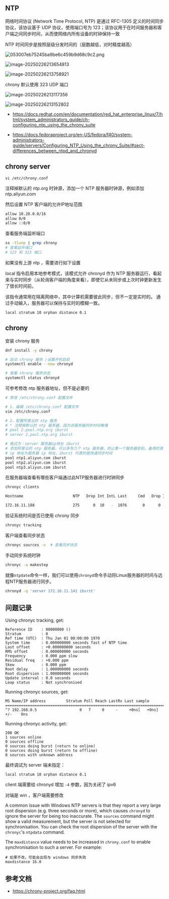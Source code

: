 ## NTP

网络时间协议 (Network Time Protocol, NTP) 是通过 RFC-1305 定义的时间同步协议，该协议基于 UDP 协议，使用端口号为 123；该协议用于在时间服务器和客户端之间同步时间，从而使网络内所有设备的时钟保持一致

NTP 时间同步是按照层级分发时间的（层数越低，对时精度越高）

![053007eb75245ba9be6c459b9d68c9c2.png](.assets/chrony/053007eb75245ba9be6c459b9d68c9c2.png)

![image-20250226213654813](.assets/chrony/image-20250226213654813.png)

![image-20250226213758921](.assets/chrony/image-20250226213758921.png)

chrony 默认使用 323 UDP 端口

![image-20250226213117356](.assets/chrony/image-20250226213117356.png)

![image-20250226213152802](.assets/chrony/image-20250226213152802.png)

- <https://docs.redhat.com/en/documentation/red_hat_enterprise_linux/7/html/system_administrators_guide/ch-configuring_ntp_using_the_chrony_suite>

- <https://docs.fedoraproject.org/en-US/fedora/f40/system-administrators-guide/servers/Configuring_NTP_Using_the_chrony_Suite/#sect-differences_between_ntpd_and_chronyd>

## chrony server

`vi /etc/chrony.conf`

注释掉默认的 ntp.org 时钟源，添加一个 NTP 服务器时钟源，例如添加 ntp.aliyun.com

然后设置 NTP 客户端的允许IP地址范围

```bash
allow 10.20.0.0/16
allow 0/0
allow ::0/0
```

查看服务端监听端口

```bash
ss -tlunp | grep chrony
# 查看监听端口
# 123 和 323 端口
```

如果没有上游 ntp ，需要进行如下设置

local 指令启用本地参考模式，该模式允许 chronyd 作为 NTP 服务器运行，看起来与实时同步（从轮询客户端的角度来看），即使它从未同步或上次时钟更新发生了很长时间前。

该指令通常用在隔离网络中，其中计算机需要彼此同步，但不一定是实时的。 通过手动输入，服务器可以保持与实时的模糊一致。

```
local stratum 10 orphan distance 0.1
```

## chrony

安装 chrony 服务

```bash
dnf install -y chrony

# 启动 chrony 服务 /设置开机自启
systemctl enable --now chronyd

# 查看 chrony 服务状态
systemctl status chronyd
```

可参考修改 ntp 服务器地址，但不是必要的

```bash
# 修改 /etc/chrony.conf 配置文件

# 1、编辑 /etc/chrony.conf 配置文件
vim /etc/chrony.conf

# 2、配置阿里云的 ntp 服务
# * 注释掉默认的 ntp 服务器，因为该服务器同步时间略慢
# pool 2.pool.ntp.org iburst
# server 2.pool.ntp.org iburst

# 格式为：server 服务器ip地址 iburst 
# 添加阿里云的 ntp 服务器，可以多写几个 ntp 服务器，防止第一个服务器宕机，备用的其他 ntp 服务器可以继续进行时间同步
# ip 地址为服务器 ip 地址，iburst 代表的是快速同步时间 
pool ntp1.aliyun.com iburst
pool ntp2.aliyun.com iburst
pool ntp3.aliyun.com iburst
```

在服务器端查看有哪些客户端通过此NTP服务器进行时钟同步

```bash
chronyc clients

Hostname                      NTP   Drop Int IntL Last     Cmd   Drop Int  Last

172.16.11.188                 275      0  10   -  1076       0      0   -     -
```

验证系统时间是否已使用 chrony 同步

```bash
chronyc tracking
```

客户端查看同步状态

```bash
chronyc sources -v  # 查看同步状态
```

手动同步系统时钟

```bash
chronyc -a makestep
```

就像`ntpdate`命令一样，我们可以使用`chronyd`命令手动将Linux服务器的时间与远程NTP服务器进行同步。

```bash
chronyd -q 'server 172.16.11.141 iburst'
```

## 问题记录

Using chronyc tracking, get:

```
Reference ID    : 00000000 ()
Stratum         : 0
Ref time (UTC)  : Thu Jan 01 00:00:00 1970
System time     : 0.000000000 seconds fast of NTP time
Last offset     : +0.000000000 seconds
RMS offset      : 0.000000000 seconds
Frequency       : 0.000 ppm slow
Residual freq   : +0.000 ppm
Skew            : 0.000 ppm
Root delay      : 1.000000000 seconds
Root dispersion : 1.000000000 seconds
Update interval : 0.0 seconds
Leap status     : Not synchronised
```

Running chronyc sources, get:

```
MS Name/IP address         Stratum Poll Reach LastRx Last sample
===============================================================================
^? 192.168.0.5                   0   7     0     -     +0ns[   +0ns] +/-    0ns
```


Running chronyc activity, get:

```
200 OK
1 sources online
0 sources offline
0 sources doing burst (return to online)
0 sources doing burst (return to offline)
8 sources with unknown address
```

最终调试为 server 端未指定：

```
local stratum 10 orphan distance 0.1
```

client 端需要给 chronyd 增加 `-4` 参数，因为关闭了 ipv6

对端是 win ，客户端需要修改

A common issue with Windows NTP servers is that they report a very large root dispersion (e.g. three seconds or more), which causes `chronyd` to ignore the server for being too inaccurate. The `sources` command might show a valid measurement, but the server is not selected for synchronisation. You can check the root dispersion of the server with the `chronyc`'s `ntpdata` command.

The `maxdistance` value needs to be increased in `chrony.conf` to enable synchronisation to such a server. For example:

```
# 如果不改，可能会出现与 windows 同步失败
maxdistance 16.0
```

## 参考文档

- <https://chrony-project.org/faq.html>
